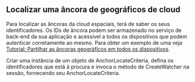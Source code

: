 ## <a name="locating-a-cloud-spatial-anchor"></a>Localizar uma âncora de geográficos de cloud

Para localizar as âncoras da cloud espaciais, terá de saber os seus identificadores. Os IDs de âncora podem ser armazenado no serviço de back-end da sua aplicação e acessível a todos os dispositivos que podem autenticar corretamente ao mesmo. Para obter um exemplo de uma veja [Tutorial: Partilhar as âncoras geográficos em todos os dispositivos](/azure/spatial-anchors/tutorials/tutorial-share-anchors-across-devices/).

Criar uma instância de um objeto de AnchorLocateCriteria, defina os identificadores que está à procura e invoca o método de CreateWatcher na sessão, fornecendo seu AnchorLocateCriteria.
